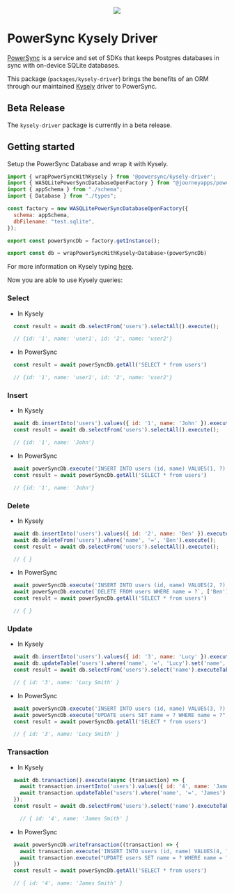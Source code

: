 <p align="center">
  <a href="https://www.powersync.com" target="_blank"><img src="https://github.com/powersync-ja/.github/assets/19345049/602bafa0-41ce-4cee-a432-56848c278722"/></a>
</p>

# PowerSync Kysely Driver

[PowerSync](https://powersync.com) is a service and set of SDKs that keeps Postgres databases in sync with on-device SQLite databases.

This package (`packages/kysely-driver`) brings the benefits of an ORM through our maintained [Kysely](https://kysely.dev/) driver to PowerSync.

## Beta Release

The `kysely-driver` package is currently in a beta release. 

## Getting started

Setup the PowerSync Database and wrap it with Kysely.

```js
import { wrapPowerSyncWithKysely } from '@powersync/kysely-driver';
import { WASQLitePowerSyncDatabaseOpenFactory } from "@journeyapps/powersync-sdk-web";
import { appSchema } from "./schema";
import { Database } from "./types";

const factory = new WASQLitePowerSyncDatabaseOpenFactory({
  schema: appSchema,
  dbFilename: "test.sqlite",
});

export const powerSyncDb = factory.getInstance();

export const db = wrapPowerSyncWithKysely<Database>(powerSyncDb)
```

For more information on Kysely typing [here](https://kysely.dev/docs/getting-started#types).

Now you are able to use Kysely queries:

### Select

* In Kysely

```js
  const result = await db.selectFrom('users').selectAll().execute();

  // {id: '1', name: 'user1', id: '2', name: 'user2'}
```

* In PowerSync

```js
  const result = await powerSyncDb.getAll('SELECT * from users')

  // {id: '1', name: 'user1', id: '2', name: 'user2'}
```

### Insert

* In Kysely

```js
  await db.insertInto('users').values({ id: '1', name: 'John' }).execute();
  const result = await db.selectFrom('users').selectAll().execute();

  // {id: '1', name: 'John'}
```

* In PowerSync

```js
  await powerSyncDb.execute('INSERT INTO users (id, name) VALUES(1, ?)', ['John']);
  const result = await powerSyncDb.getAll('SELECT * from users')

  // {id: '1', name: 'John'}
```

### Delete

* In Kysely

```js
  await db.insertInto('users').values({ id: '2', name: 'Ben' }).execute();
  await db.deleteFrom('users').where('name', '=', 'Ben').execute();
  const result = await db.selectFrom('users').selectAll().execute();

  // { }
```

* In PowerSync

```js
  await powerSyncDb.execute('INSERT INTO users (id, name) VALUES(2, ?)', ['Ben']);
  await powerSyncDb.execute(`DELETE FROM users WHERE name = ?`, ['Ben']);
  const result = await powerSyncDb.getAll('SELECT * from users')

  // { }
```

### Update

* In Kysely

```js
  await db.insertInto('users').values({ id: '3', name: 'Lucy' }).execute();
  await db.updateTable('users').where('name', '=', 'Lucy').set('name', 'Lucy Smith').execute();
  const result = await db.selectFrom('users').select('name').executeTakeFirstOrThrow();

  // { id: '3', name: 'Lucy Smith' }
```

* In PowerSync

```js
  await powerSyncDb.execute('INSERT INTO users (id, name) VALUES(3, ?)', ['Lucy']);
  await powerSyncDb.execute("UPDATE users SET name = ? WHERE name = ?", ['Lucy Smith', 'Lucy']);
  const result = await powerSyncDb.getAll('SELECT * from users')

  // { id: '3', name: 'Lucy Smith' }
```

### Transaction

* In Kysely

```js
  await db.transaction().execute(async (transaction) => {
    await transaction.insertInto('users').values({ id: '4', name: 'James' }).execute();
    await transaction.updateTable('users').where('name', '=', 'James').set('name', 'James Smith').execute();
  });
  const result = await db.selectFrom('users').select('name').executeTakeFirstOrThrow();

    // { id: '4', name: 'James Smith' }
```

* In PowerSync

```js
  await powerSyncDb.writeTransaction((transaction) => {
    await transaction.execute('INSERT INTO users (id, name) VALUES(4, ?)', ['James']);
    await transaction.execute("UPDATE users SET name = ? WHERE name = ?", ['James Smith', 'James']);
  })
  const result = await powerSyncDb.getAll('SELECT * from users')

  // { id: '4', name: 'James Smith' }
```
